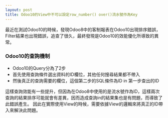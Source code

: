```yaml
---
layout: post
title: Odoo10的View中不可以設定row_number() over()流水號作為Key
---
```


最近在測試Odoo10的時候，發現Odoo8中的客制報表在Odoo10出現排序錯誤，Filter結果也出現錯誤，追查了很久，最終發現是Odoo10的效能優化所導致的異常。

### Odoo10的查詢機制

* Odoo10的Query分為了2步
* 首先使用查詢條件選出資料的ID欄位，其他任何搜尋結果都不帶入
* 然後真正的查詢需要的欄位，這個第二步的SQL條件為ID in 第一步查出的ID

這樣查詢效能有一些提升，但因為在Odoo8中使用的是流水號作為ID，這樣兩次查詢的結果排序可能就會有差異，因而造成查詢in的結果集也是有問題，而導致了此錯誤產生。
因此在實際使用View的時候，需要依據View的邏輯來將真正的ID帶入來解決此問題。